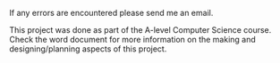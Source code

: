 If any errors are encountered please send me an email.

This project was done as part of the A-level Computer Science course.
Check the word document for more information on the making and designing/planning aspects of this project.
